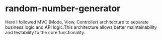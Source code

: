 # random-number-generator
Here I followed MVC (Mode, View, Controller) architecture to separate business logic and API logic.This architecture allows better maintainability and testability to the core functionality. 
